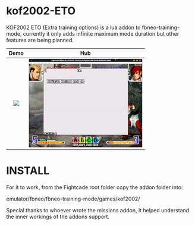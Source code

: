 # kof2002-ETO
KOF2002 ETO (Extra training options) is a lua addon to fbneo-training-mode,
currently it only adds infinite maximum mode duration but other features are 
being planned.

Demo | Hub
:-------------------------:|:-------------------------:
![](https://github.com/SoykaffAddict/kof2002-ETO/blob/main/demo.gif) | ![](https://github.com/SoykaffAddict/kof2002-ETO/blob/main/ETO_hub.png)

# INSTALL
For it to work, from the Fightcade root folder copy the addon 
folder into:

emulator/fbneo/fbneo-training-mode/games/kof2002/


Special thanks to whoever wrote the missions addon, it helped understand the 
inner workings of the addons support.
